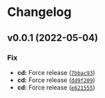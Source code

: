 # Changelog

<!--next-version-placeholder-->

## v0.0.1 (2022-05-04)
### Fix
* **cd:** Force release ([`7bbac93`](https://github.com/danielkza/lambda-asyncio-py/commit/7bbac93ee910d88b4ac3ef9a0ff33c0e19af2bab))
* **cd:** Force release ([`dd9f209`](https://github.com/danielkza/lambda-asyncio-py/commit/dd9f20986552004674a45f229d8a0e2f70188d96))
* **cd:** Force release ([`e621555`](https://github.com/danielkza/lambda-asyncio-py/commit/e6215558d3cbdebf2809c09159f3a1f8d929f33b))
